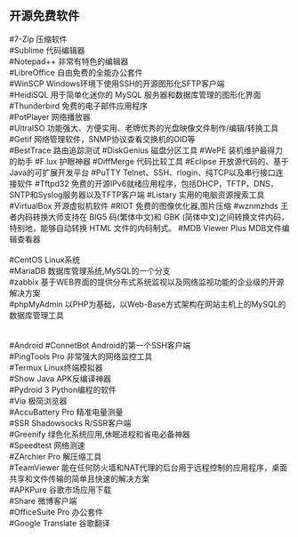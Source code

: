 ## 开源免费软件
#7-Zip            压缩软件<br>
#Sublime          代码编辑器<br>
#Notepad++        非常有特色的编辑器<br>
#LibreOffice      自由免费的全能办公套件<br>
#WinSCP           Windows环境下使用SSH的开源图形化SFTP客户端<br>
#HeidiSQL         用于简单化迷你的 MySQL 服务器和数据库管理的图形化界面<br>
#Thunderbird      免费的电子邮件应用程序<br>
#PotPlayer        网络播放器<br>
#UltraISO         功能强大、方便实用、老牌优秀的光盘映像文件制作/编辑/转换工具<br>
#Getif            网络管理软件，SNMP协议查看交换机的OID等<br>
#BestTrace        路由追踪测试
#DiskGenius       磁盘分区工具
#WePE             装机维护最得力的助手
#F.lux            护眼神器
#DiffMerge        代码比较工具
#Eclipse          开放源代码的、基于Java的可扩展开发平台
#PuTTY            Telnet、SSH、rlogin、纯TCP以及串行接口连接软件
#Tftpd32          免费的开源IPv6就绪应用程序，包括DHCP，TFTP，DNS，SNTP和Syslog服务器以及TFTP客户端
#Listary          实用的电脑资源搜索工具
#VirtualBox       开源虚拟机软件
#RIOT             免费的图像优化器,图片压缩
#wznmzhds         王者内码转换大师支持在 BIG5 码(繁体中文)和 GBK (简体中文)之间转换文件内码，特别地，能够自动转换 HTML 文件的内码制式。
#MDB Viewer Plus  MDB文件编辑查看器
<br>
<br>
#CentOS           Linux系统<br>
#MariaDB          数据库管理系统,MySQL的一个分支<br>
#zabbix           基于WEB界面的提供分布式系统监视以及网络监视功能的企业级的开源解决方案<br>
#phpMyAdmin       以PHP为基础，以Web-Base方式架构在网站主机上的MySQL的数据库管理工具<br>
<br>
<br>
#Android
#ConnetBot        Android的第一个SSH客户端<br>
#PingTools Pro    非常强大的网络监控工具<br>
#Termux           Linux终端模拟器<br>
#Show Java        APK反编译神器<br>
#Pydroid 3        Python编程的软件<br>
#Via              极简浏览器<br>
#AccuBattery Pro  精准电量测量<br>
#SSR              Shadowsocks R/SSR客户端<br>
#Greenify         绿色化系统应用,休眠进程和省电必备神器<br>
#Speedtest        网络测速<br>
#ZArchier Pro     解压缩工具<br>
#TeamViewer       能在任何防火墙和NAT代理的后台用于远程控制的应用程序，桌面共享和文件传输的简单且快速的解决方案<br>
#APKPure          谷歌市场应用下载<br>
#Share            微博客户端<br>
#OfficeSuite Pro  办公套件<br>
#Google Translate 谷歌翻译<br>
